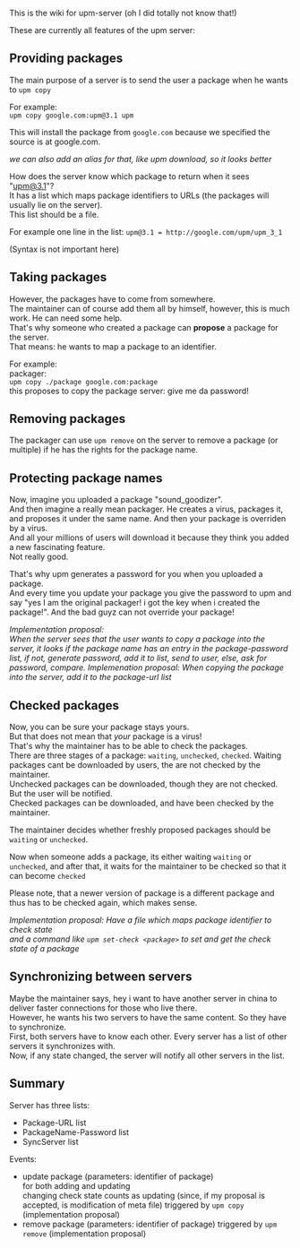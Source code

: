 This is the wiki for upm-server (oh I did totally not know that!)

These are currently all features of the upm server:

## Providing packages
The main purpose of a server is to send the user a package when he wants to `upm copy`

For example:  
`upm copy google.com:upm@3.1 upm`

This will install the package from `google.com` because we specified the source is at google.com.

_we can also add an alias for that, like upm download, so it looks better_

How does the server know which package to return when it sees "upm@3.1"?  
It has a list which maps package identifiers to URLs (the packages will usually lie on the server).  
This list should be a file.  

For example one line in the list:
`upm@3.1 = http://google.com/upm/upm_3_1`

(Syntax is not important here)

## Taking packages

However, the packages have to come from somewhere.  
The maintainer can of course add them all by himself, however, this is much work.
He can need some help.  
That's why someone who created a package can **propose** a package for the server.  
That means: he wants to map a package to an identifier.  

For example:  
packager:  
`upm copy ./package google.com:package`  
this proposes to copy the package
server:
give me da password!  

## Removing packages
The packager can use `upm remove` on the server to remove a package (or multiple)
if he has the rights for the package name.

## Protecting package names
Now, imagine you uploaded a package "sound_goodizer".  
And then imagine a really mean packager. He creates a virus, packages it, and
proposes it under the same name. And then your package is overriden by a virus.  
And all your millions of users will download it because they think you added a new fascinating feature.  
Not really good.  

That's why upm generates a password for you when you uploaded a package.  
And every time you update your package you give the password to upm and say
"yes I am the original packager! i got the key when i created the package!".
And the bad guyz can not override your package!

_Implementation proposal:  
When the server sees that the user wants to copy a package into the server,
it looks if the package name has an entry in the package-password list,
if not, generate password, add it to list, send to user, else, ask for password, compare._
_Implemenation proposal:
When copying the package into the server, add it to the package-url list_

## Checked packages

Now, you can be sure your package stays yours.  
But that does not mean that *your* package is a virus!  
That's why the maintainer has to be able to check the packages.  
There are three stages of a package: `waiting`, `unchecked`, `checked`.
Waiting packages cant be downloaded by users, the are not checked by the maintainer.  
Unchecked packages can be downloaded, though they are not checked. But the user will
be notified.  
Checked packages can be downloaded, and have been checked by the maintainer.  

The maintainer decides whether freshly proposed packages should be `waiting` or `unchecked`.  

Now when someone adds a package, its either waiting `waiting` or `unchecked`, and after that, it waits for the maintainer to be checked so that it can become `checked`

Please note, that a newer version of package is a different package and thus has to be checked again, which makes sense.

_Implementation proposal:
Have a file which maps package identifier to check state  
and a command like `upm set-check <package>` to set and get the check state of a package_

## Synchronizing between servers
Maybe the maintainer says, hey i want to have another server in china to deliver faster connections for those who live there.  
However, he wants his two servers to have the same content. So they have to synchronize.  
First, both servers have to know each other. Every server has a list of other servers it synchronizes with.  
Now, if any state changed, the server will notify all other servers in the list.  

## Summary
Server has three lists:
 * Package-URL list
 * PackageName-Password list
 * SyncServer list

Events:
 * update package (parameters: identifier of package)  
for both adding and updating  
changing check state counts as updating (since, if my proposal is accepted, is modification of meta file)
triggered by `upm copy` (implementation proposal)
 * remove package (parameters: identifier of package)
triggered by `upm remove` (implementation proposal)
